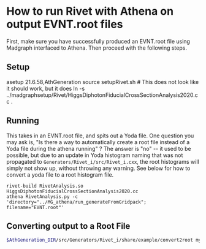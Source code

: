 
How to run Rivet with Athena on output EVNT.root files
============

First, make sure you have successfully produced an EVNT.root file
using Madgraph interfaced to Athena. Then proceed with the following steps.

Setup
---------
asetup 21.6.58,AthGeneration
source setupRivet.sh # This does not look like it should work, but it does
ln -s ../madgraphsetup/Rivet/HiggsDiphotonFiducialCrossSectionAnalysis2020.cc .

Running
---------

This takes in an EVNT.root file, and spits out a Yoda file. One question you may ask is,
"Is there a way to automatically create a root file instead of a Yoda file during the athena
running" ? The answer is "no" -- it used to be possible, but due to an update in Yoda histogram
naming that was not propagated to `Generators/Rivet_i/src/Rivet_i.cxx`, the root histograms will
simply not show up, without throwing any warning. See below for how to convert a yoda file to a
root histogram file.

```
rivet-build RivetAnalysis.so HiggsDiphotonFiducialCrossSectionAnalysis2020.cc
athena RivetAnalysis.py -c 'directory="../MG_athena/run_generateFromGridpack"; filename="EVNT.root"'
```

Converting output to a Root File
----------

```bash
$AthGeneration_DIR/src/Generators/Rivet_i/share/example/convert2root myanalysis.yoda
```